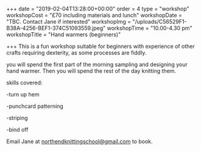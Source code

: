 +++
date = "2019-02-04T13:28:00+00:00"
order = 4
type = "workshop"
workshopCost = "£70 including materials and lunch"
workshopDate = "TBC. Contact Jane if interested"
workshopImg = "/uploads/C56529F1-B38A-4256-BEF1-374C51093559.jpeg"
workshopTime = "10.00-4.30 pm"
workshopTitle = "Hand warmers (beginners)"

+++
This is a fun workshop suitable for beginners with experience of other crafts requiring dexterity, as some processes are fiddly. 

you will spend the first part of the morning sampling and designing your hand warmer. Then you will spend the rest of the day knitting them.

skills covered:

\-turn up hem

\-punchcard patterning

\-striping

\-bind off

Email Jane at northendknittingschool@gmail.com to book.